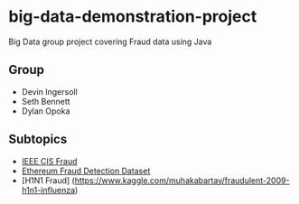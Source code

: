 # big-data-demonstration-project
Big Data group project covering Fraud data using Java

## Group
- Devin Ingersoll
- Seth Bennett
- Dylan Opoka
## Subtopics
- [IEEE CIS Fraud](https://www.kaggle.com/niangmohamed/ieeecis-fraud-detection)
- [Ethereum Fraud Detection Dataset](https://www.kaggle.com/vagifa/ethereum-frauddetection-dataset)
- [H1N1 Fraud] (https://www.kaggle.com/muhakabartay/fraudulent-2009-h1n1-influenza)
